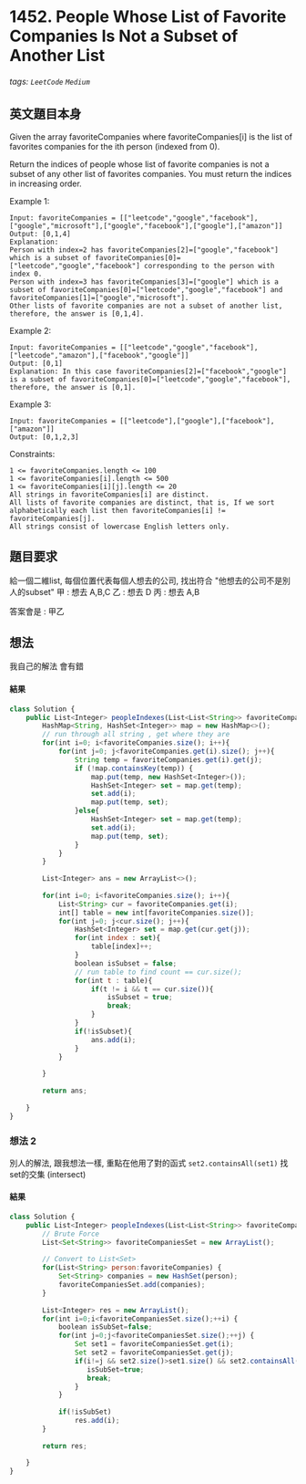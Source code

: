 # 1452. People Whose List of Favorite Companies Is Not a Subset of Another List
###### tags: `LeetCode` `Medium`

## 英文題目本身
Given the array favoriteCompanies where favoriteCompanies[i] is the list of favorites companies for the ith person (indexed from 0).

Return the indices of people whose list of favorite companies is not a subset of any other list of favorites companies. You must return the indices in increasing order.

 

Example 1:
```
Input: favoriteCompanies = [["leetcode","google","facebook"],["google","microsoft"],["google","facebook"],["google"],["amazon"]]
Output: [0,1,4] 
Explanation: 
Person with index=2 has favoriteCompanies[2]=["google","facebook"] which is a subset of favoriteCompanies[0]=["leetcode","google","facebook"] corresponding to the person with index 0. 
Person with index=3 has favoriteCompanies[3]=["google"] which is a subset of favoriteCompanies[0]=["leetcode","google","facebook"] and favoriteCompanies[1]=["google","microsoft"]. 
Other lists of favorite companies are not a subset of another list, therefore, the answer is [0,1,4].
```
Example 2:
```
Input: favoriteCompanies = [["leetcode","google","facebook"],["leetcode","amazon"],["facebook","google"]]
Output: [0,1] 
Explanation: In this case favoriteCompanies[2]=["facebook","google"] is a subset of favoriteCompanies[0]=["leetcode","google","facebook"], therefore, the answer is [0,1].
```
Example 3:
```
Input: favoriteCompanies = [["leetcode"],["google"],["facebook"],["amazon"]]
Output: [0,1,2,3]
 ```

Constraints:
```
1 <= favoriteCompanies.length <= 100
1 <= favoriteCompanies[i].length <= 500
1 <= favoriteCompanies[i][j].length <= 20
All strings in favoriteCompanies[i] are distinct.
All lists of favorite companies are distinct, that is, If we sort alphabetically each list then favoriteCompanies[i] != favoriteCompanies[j].
All strings consist of lowercase English letters only.
```
## 題目要求
給一個二維list, 每個位置代表每個人想去的公司, 找出符合 "他想去的公司不是別人的subset"
甲 : 想去 A,B,C
乙 : 想去 D
丙 : 想去 A,B

答案會是 : 甲乙
## 想法
我自己的解法 會有錯

#### 結果
```javascript
class Solution {
    public List<Integer> peopleIndexes(List<List<String>> favoriteCompanies) {
        HashMap<String, HashSet<Integer>> map = new HashMap<>();
        // run through all string , get where they are
        for(int i=0; i<favoriteCompanies.size(); i++){
            for(int j=0; j<favoriteCompanies.get(i).size(); j++){
                String temp = favoriteCompanies.get(i).get(j);
                if (!map.containsKey(temp)) {
                    map.put(temp, new HashSet<Integer>());
                    HashSet<Integer> set = map.get(temp);
                    set.add(i);
                    map.put(temp, set);
                }else{
                    HashSet<Integer> set = map.get(temp);
                    set.add(i);
                    map.put(temp, set);
                }
            }
        }
        
        List<Integer> ans = new ArrayList<>();
        
        for(int i=0; i<favoriteCompanies.size(); i++){
            List<String> cur = favoriteCompanies.get(i);
            int[] table = new int[favoriteCompanies.size()];
            for(int j=0; j<cur.size(); j++){
                HashSet<Integer> set = map.get(cur.get(j));
                for(int index : set){
                    table[index]++;
                }
                boolean isSubset = false;
                // run table to find count == cur.size();
                for(int t : table){
                    if(t != i && t == cur.size()){
                        isSubset = true;
                        break;
                    }
                }
                if(!isSubset){
                    ans.add(i);
                }
            }
            
        }
        
        return ans;
        
    }
}
```

### 想法 2
別人的解法, 跟我想法一樣, 重點在他用了對的函式
`set2.containsAll(set1)` 找set的交集 (intersect)

#### 結果
```javascript
class Solution {
    public List<Integer> peopleIndexes(List<List<String>> favoriteCompanies) {
        // Brute Force
        List<Set<String>> favoriteCompaniesSet = new ArrayList();
        
        // Convert to List<Set>
        for(List<String> person:favoriteCompanies) {
            Set<String> companies = new HashSet(person);
            favoriteCompaniesSet.add(companies);
        }
        
        List<Integer> res = new ArrayList();
        for(int i=0;i<favoriteCompaniesSet.size();++i) {
            boolean isSubSet=false;
            for(int j=0;j<favoriteCompaniesSet.size();++j) {
                Set set1 = favoriteCompaniesSet.get(i);
                Set set2 = favoriteCompaniesSet.get(j);
                if(i!=j && set2.size()>set1.size() && set2.containsAll(set1)) {
                   isSubSet=true;
                   break;   
                }
            }
            
            if(!isSubSet)
                res.add(i);
        }
        
        return res; 
        
    }
}
```